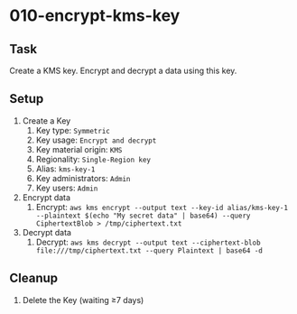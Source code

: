 # 010-encrypt-kms-key

## Task
Create a KMS key. Encrypt and decrypt a data using this key.

## Setup
1. Create a Key
	1. Key type: `Symmetric`
	2. Key usage: `Encrypt and decrypt`
	3. Key material origin: `KMS`
	4. Regionality: `Single-Region key`
	5. Alias: `kms-key-1`
	6. Key administrators: `Admin`
	7. Key users: `Admin`
2. Encrypt data
	1. Encrypt: `aws kms encrypt --output text --key-id alias/kms-key-1 --plaintext $(echo "My secret data" | base64) --query CiphertextBlob > /tmp/ciphertext.txt`
3. Decrypt data
	1. Decrypt: `aws kms decrypt --output text --ciphertext-blob file:///tmp/ciphertext.txt --query Plaintext | base64 -d`

## Cleanup
1. Delete the Key (waiting ≥7 days)

